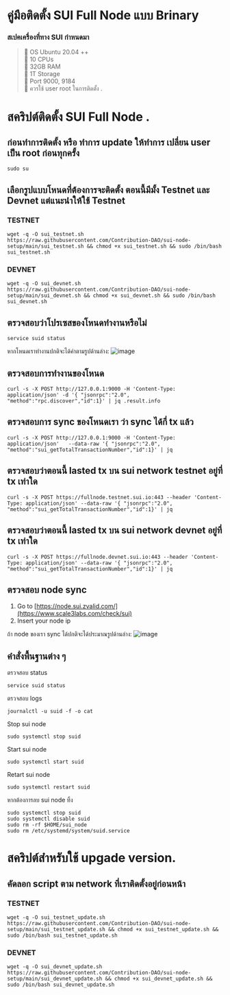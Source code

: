 # คู่มือติดตั้ง SUI Full Node แบบ Brinary

### สเปคเครื่องที่ทาง SUI กำหนดมา
>:black_square_button: OS Ubuntu 20.04 ++<br>
>:black_square_button: 10 CPUs<br>
>:black_square_button: 32GB RAM<br>
>:black_square_button: 1T Storage<br>
>:black_square_button: Port 9000, 9184<br>
>:black_square_button: ควรใช้ user root ในการติดตั้ง .<br>








# สคริปต์ติดตั้ง SUI Full Node .

## ก่อนทำการติดตั้ง หรือ ทำการ update ให้ทำการ เปลี่ยน user เป็น root ก่อนทุกครั้ง 

```
sudo su
```

## เลือกรูปแบบโหนดที่ต้องการจะติดตั้ง ตอนนี้มีมั้ง Testnet และ Devnet แต่แนะนำให้ใช้ Testnet

### TESTNET

```
wget -q -O sui_testnet.sh https://raw.githubusercontent.com/Contribution-DAO/sui-node-setup/main/sui_testnet.sh && chmod +x sui_testnet.sh && sudo /bin/bash sui_testnet.sh
```



### DEVNET

```
wget -q -O sui_devnet.sh https://raw.githubusercontent.com/Contribution-DAO/sui-node-setup/main/sui_devnet.sh && chmod +x sui_devnet.sh && sudo /bin/bash sui_devnet.sh
```

## ตรวจสอบว่าโปรเซสของโหนดทำงานหรือไม่
```
service suid status
```
หากโหนดเราทำงานปกติจะได้ค่าตามรูปด้านล่าง:
![image](https://user-images.githubusercontent.com/83507970/178087315-579d82a4-1c19-4d1a-8b7a-7b74823dc917.png)


## ตรวจสอบการทำงานของโหนด
```
curl -s -X POST http://127.0.0.1:9000 -H 'Content-Type: application/json' -d '{ "jsonrpc":"2.0", "method":"rpc.discover","id":1}' | jq .result.info
```

## ตรวจสอบการ sync ของโหนดเรา ว่า sync ได้กี่ tx แล้ว
```
curl -s -X POST http://127.0.0.1:9000 -H 'Content-Type: application/json'   --data-raw '{ "jsonrpc":"2.0", "method":"sui_getTotalTransactionNumber","id":1}' | jq 
```

## ตรวจสอบว่าตอนนี้ lasted tx บน sui network testnet อยู่ที่ tx เท่าใด
```
curl -s -X POST https://fullnode.testnet.sui.io:443 --header 'Content-Type: application/json' --data-raw '{ "jsonrpc":"2.0", "method":"sui_getTotalTransactionNumber","id":1}' | jq 
```

## ตรวจสอบว่าตอนนี้ lasted tx บน sui network devnet อยู่ที่ tx เท่าใด
```
curl -s -X POST https://fullnode.devnet.sui.io:443 --header 'Content-Type: application/json' --data-raw '{ "jsonrpc":"2.0", "method":"sui_getTotalTransactionNumber","id":1}' | jq 
```





## ตรวจสอบ node sync 
1) Go to  [https://node.sui.zvalid.com/](https://www.scale3labs.com/check/sui)
2) Insert your node ip

ถ้า node ของเรา sync ได้ปกติจะได้ประมาณรูปด้านล่าง:
![image](https://user-images.githubusercontent.com/83507970/214762796-528f77c1-1448-43a8-8169-c37b9dd3be8f.png)


## คำสั่งพื้นฐานต่าง ๆ
ตรวจสอบ status
```
service suid status
```

ตรวจสอบ logs
```
journalctl -u suid -f -o cat
```

Stop sui node 
```
sudo systemctl stop suid
```

Start sui node 
```
sudo systemctl start suid
```


Retart sui node 
```
sudo systemctl restart suid
```

หากต้องการลบ sui node ทิ้ง
```
sudo systemctl stop suid
sudo systemctl disable suid
sudo rm -rf $HOME/sui_node
sudo rm /etc/systemd/system/suid.service
```

# สคริปต์สำหรับใช้ upgade version.
## คัดลอก script ตาม network ที่เราติดตั้งอยู่ก่อนหน้า

### TESTNET

```
wget -q -O sui_testnet_update.sh https://raw.githubusercontent.com/Contribution-DAO/sui-node-setup/main/sui_testnet_update.sh && chmod +x sui_testnet_update.sh && sudo /bin/bash sui_testnet_update.sh
```



### DEVNET

```
wget -q -O sui_devnet_update.sh https://raw.githubusercontent.com/Contribution-DAO/sui-node-setup/main/sui_devnet_update.sh && chmod +x sui_devnet_update.sh && sudo /bin/bash sui_devnet_update.sh
```

